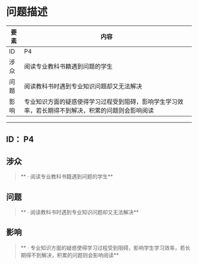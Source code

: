 # 问题描述

| 要素 | 内容 |
| --- | --- |
| ID | P4 |
| 涉众 | 阅读专业教科书籍遇到问题的学生 |
| 问题 | 阅读教科书时遇到专业知识问题却又无法解决 |
| 影响 | 专业知识方面的疑惑使得学习过程受到阻碍，影响学生学习效率，若长期得不到解决，积累的问题则会影响阅读 |

---

## ID：  P4

## 涉众

> **  ·  阅读专业教科书籍遇到问题的学生**

## 问题

> **    ·     阅读教科书时遇到专业知识问题却又无法解决**

## 影响

> **     ·     专业知识方面的疑惑使得学习过程受到阻碍，影响学生学习效率，若长期得不到解决，积累的问题则会影响阅读**


